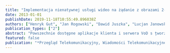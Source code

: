 ```yaml
---
title: "Implementacja nienatywnej usługi wideo na ża̧danie z obrazami 2- lub 3-wymiarowymi, w sieci „IPv6 QoS”"
date: 2013-01-01
publishDate: 2019-11-18T10:55:49.896038Z
authors: ["Henryk Gut", "Jan Rogowski", "Dawid Juszka", "Lucjan Janowski"]
publication_types: ["2"]
abstract: "Powszechnie dostȩpne aplikacje klienta i serwera VoD s ̧tworzone z użyciem środowisk pro-gramistycznych odpowiednio VLC Media Player i Live 555. Aplikacje te scp̧rzystosowane do współpracy z obecnym Internetem, który nie gwarantuje jednak wymaganej jakości przekazu pakietów. W artykule opisano sposób integracji tych aplikacji z siecicaI̧ IPv6 QoS, opartca  ̧architekturach NGN i Diffserve. Jest ona zbudowana w ramach projektu Inżynieria Internetu Przyszłości i zapewnia wymaganca jo̧ść przekazu. W artykule opisano także implementacjce moł̧u dla bieżcacej ȩny jakości realizowanych przekazów wideo w sieci RI IPv6 QoS oraz sposób jego integracji z tca siecça."
featured: false
publication: "*Przegla̧d Telekomunikacyjny, Wiadomości Telekomunikacyjne*"
---
```



